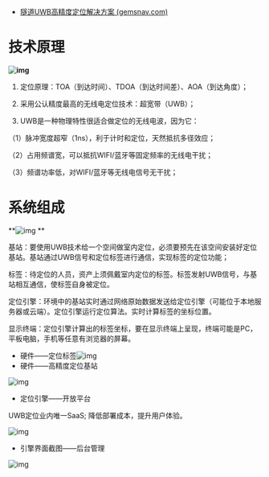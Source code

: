- [隧道UWB高精度定位解决方案 (gemsnav.com)](https://www.gemsnav.com/cases_detail_15.html)

# 技术原理

**![img](https://www.gemsnav.com/upload/image/20190318/UWB-1.png)**

1. 定位原理：TOA（到达时间）、TDOA（到达时间差）、AOA（到达角度）；

2. 采用公认精度最高的无线电定位技术：超宽带（UWB）；

3. UWB是一种物理特性很适合做定位的无线电波，因为它：

（1）脉冲宽度超窄（1ns），利于计时和定位，天然抵抗多径效应；

（2）占用频谱宽，可以抵抗WIFI/蓝牙等固定频率的无线电干扰；

（3）频谱功率低，对WIFI/蓝牙等无线电信号无干扰；

# 系统组成

**![img](https://www.gemsnav.com/upload/image/20190318/UWB-2.png)
**

基站：要使用UWB技术给一个空间做室内定位，必须要预先在该空间安装好定位基站。基站通过UWB信号和定位标签进行通信，实现标签的定位功能；

标签：待定位的人员，资产上须佩戴室内定位的标签。标签发射UWB信号，与基站相互通信，使标签自身被定位。

定位引擎：环境中的基站实时通过网络原始数据发送给定位引擎（可能位于本地服务器或云端）。定位引擎运行定位算法。实时计算标签的坐标位置。

显示终端：定位引擎计算出的标签坐标，要在显示终端上呈现，终端可能是PC，平板电脑，手机等任意有浏览器的屏幕。

- 硬件——定位标签![img](https://www.gemsnav.com/upload/image/20190413/BQ.png)
- 硬件——高精度定位基站

![img](https://www.gemsnav.com/upload/image/20190413/JZ.png)



- 定位引擎——开放平台

UWB定位业内唯一SaaS; 降低部署成本，提升用户体验。

![img](https://www.gemsnav.com/upload/image/20190413/PT.png)



- 引擎界面截图——后台管理

![img](https://www.gemsnav.com/upload/image/20190413/UWB4.png)



 